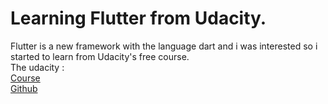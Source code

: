 # Learning Flutter from Udacity.

Flutter is a new framework with the language dart and i was interested so i started to learn from Udacity's free course.</br>
The udacity :</br>
<a href='https://www.udacity.com/course/build-native-mobile-apps-with-flutter--ud905'>Course</a></br>
<a href='https://github.com/flutter/udacity-course'>Github</a>
